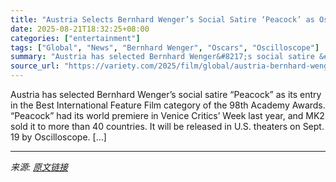 ```yaml
---
title: "Austria Selects Bernhard Wenger’s Social Satire ‘Peacock’ as Oscar Entry Ahead of U.S. Release"
date: 2025-08-21T18:32:25+08:00
categories: ["entertainment"]
tags: ["Global", "News", "Bernhard Wenger", "Oscars", "Oscilloscope"]
summary: "Austria has selected Bernhard Wenger&#8217;s social satire &#8220;Peacock&#8221; as its entry in the Best International Feature Film category of the 98th Academy Awards. &#8220;Peacock&#8221; had its "
source_url: "https://variety.com/2025/film/global/austria-bernhard-wenger-social-satire-peacock-oscar-1236495329/"
---
```


Austria has selected Bernhard Wenger&#8217;s social satire &#8220;Peacock&#8221; as its entry in the Best International Feature Film category of the 98th Academy Awards. &#8220;Peacock&#8221; had its world premiere in Venice Critics’ Week last year, and MK2 sold it to more than 40 countries. It will be released in U.S. theaters on Sept. 19 by Oscilloscope. [&#8230;]

---

*来源: [原文链接](https://variety.com/2025/film/global/austria-bernhard-wenger-social-satire-peacock-oscar-1236495329/)*
